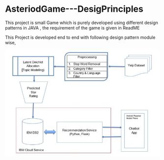 # AsteriodGame---DesigPrinciples
This project is small Game which is purely developed using different design patterns in JAVA , the requirement of the game is given in ReadME

This Project is developed end to end with following design pattern module wise,

![alt text](https://github.com/Anitt/ChatBot_Andriod_FronEnd/blob/master/Architecture.JPG "Architecture")
